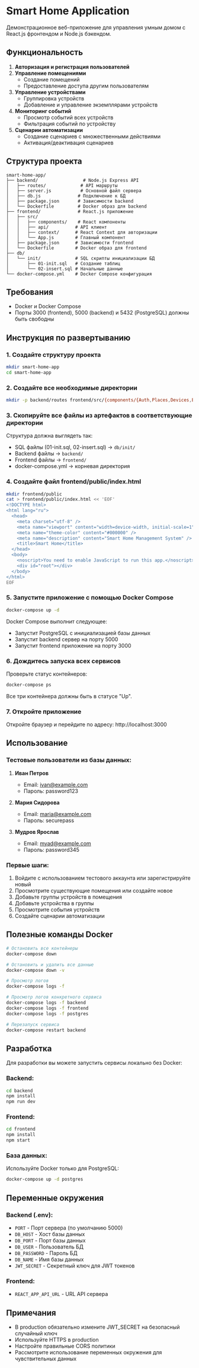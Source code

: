 # Smart Home Application

Демонстрационное веб-приложение для управления умным домом с React.js фронтендом и Node.js бэкендом.

## Функциональность

1. **Авторизация и регистрация пользователей**
2. **Управление помещениями**
   - Создание помещений
   - Предоставление доступа другим пользователям
3. **Управление устройствами**
   - Группировка устройств
   - Добавление и управление экземплярами устройств
4. **Мониторинг событий**
   - Просмотр событий всех устройств
   - Фильтрация событий по устройству
5. **Сценарии автоматизации**
   - Создание сценариев с множественными действиями
   - Активация/деактивация сценариев

## Структура проекта

```
smart-home-app/
├── backend/                 # Node.js Express API
│   ├── routes/             # API маршруты
│   ├── server.js           # Основной файл сервера
│   ├── db.js              # Подключение к БД
│   ├── package.json       # Зависимости backend
│   └── Dockerfile         # Docker образ для backend
├── frontend/              # React.js приложение
│   ├── src/
│   │   ├── components/    # React компоненты
│   │   ├── api/          # API клиент
│   │   ├── context/      # React Context для авторизации
│   │   └── App.js        # Главный компонент
│   ├── package.json      # Зависимости frontend
│   └── Dockerfile        # Docker образ для frontend
├── db/
│   └── init/             # SQL скрипты инициализации БД
│       ├── 01-init.sql   # Создание таблиц
│       └── 02-insert.sql # Начальные данные
└── docker-compose.yml    # Docker Compose конфигурация
```

## Требования

- Docker и Docker Compose
- Порты 3000 (frontend), 5000 (backend) и 5432 (PostgreSQL) должны быть свободны

## Инструкция по развертыванию

### 1. Создайте структуру проекта

```bash
mkdir smart-home-app
cd smart-home-app
```

### 2. Создайте все необходимые директории

```bash
mkdir -p backend/routes frontend/src/{components/{Auth,Places,Devices,Events,Scripts},api,context} db/init
```

### 3. Скопируйте все файлы из артефактов в соответствующие директории

Структура должна выглядеть так:
- SQL файлы (01-init.sql, 02-insert.sql) → `db/init/`
- Backend файлы → `backend/`
- Frontend файлы → `frontend/`
- docker-compose.yml → корневая директория

### 4. Создайте файл frontend/public/index.html

```bash
mkdir frontend/public
cat > frontend/public/index.html << 'EOF'
<!DOCTYPE html>
<html lang="ru">
  <head>
    <meta charset="utf-8" />
    <meta name="viewport" content="width=device-width, initial-scale=1" />
    <meta name="theme-color" content="#000000" />
    <meta name="description" content="Smart Home Management System" />
    <title>Smart Home</title>
  </head>
  <body>
    <noscript>You need to enable JavaScript to run this app.</noscript>
    <div id="root"></div>
  </body>
</html>
EOF
```

### 5. Запустите приложение с помощью Docker Compose

```bash
docker-compose up -d
```

Docker Compose выполнит следующее:
- Запустит PostgreSQL с инициализацией базы данных
- Запустит backend сервер на порту 5000
- Запустит frontend приложение на порту 3000

### 6. Дождитесь запуска всех сервисов

Проверьте статус контейнеров:

```bash
docker-compose ps
```

Все три контейнера должны быть в статусе "Up".

### 7. Откройте приложение

Откройте браузер и перейдите по адресу: http://localhost:3000

## Использование

### Тестовые пользователи из базы данных:

1. **Иван Петров**
   - Email: ivan@example.com
   - Пароль: password123

2. **Мария Сидорова**
   - Email: maria@example.com
   - Пароль: securepass

3. **Мудров Ярослав**
   - Email: myad@example.com
   - Пароль: password345

### Первые шаги:

1. Войдите с использованием тестового аккаунта или зарегистрируйте новый
2. Просмотрите существующие помещения или создайте новое
3. Добавьте группы устройств в помещения
4. Добавьте устройства в группы
5. Просмотрите события устройств
6. Создайте сценарии автоматизации

## Полезные команды Docker

```bash
# Остановить все контейнеры
docker-compose down

# Остановить и удалить все данные
docker-compose down -v

# Просмотр логов
docker-compose logs -f

# Просмотр логов конкретного сервиса
docker-compose logs -f backend
docker-compose logs -f frontend
docker-compose logs -f postgres

# Перезапуск сервиса
docker-compose restart backend
```

## Разработка

Для разработки вы можете запустить сервисы локально без Docker:

### Backend:
```bash
cd backend
npm install
npm run dev
```

### Frontend:
```bash
cd frontend
npm install
npm start
```

### База данных:
Используйте Docker только для PostgreSQL:
```bash
docker-compose up -d postgres
```

## Переменные окружения

### Backend (.env):
- `PORT` - Порт сервера (по умолчанию 5000)
- `DB_HOST` - Хост базы данных
- `DB_PORT` - Порт базы данных
- `DB_USER` - Пользователь БД
- `DB_PASSWORD` - Пароль БД
- `DB_NAME` - Имя базы данных
- `JWT_SECRET` - Секретный ключ для JWT токенов

### Frontend:
- `REACT_APP_API_URL` - URL API сервера

## Примечания

- В production обязательно измените JWT_SECRET на безопасный случайный ключ
- Используйте HTTPS в production
- Настройте правильные CORS политики
- Рассмотрите использование переменных окружения для чувствительных данных